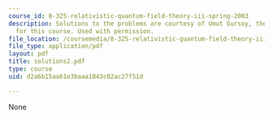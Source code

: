```yaml
---
course_id: 8-325-relativistic-quantum-field-theory-iii-spring-2003
description: Solutions to the problems are courtesy of Umut Gursoy, the Teaching Assistant
  for this course. Used with permission.
file_location: /coursemedia/8-325-relativistic-quantum-field-theory-iii-spring-2003/d2a6b15aa61e3baaa1843c02ac27f51d_solutions2.pdf
file_type: application/pdf
layout: pdf
title: solutions2.pdf
type: course
uid: d2a6b15aa61e3baaa1843c02ac27f51d

---
```

None
